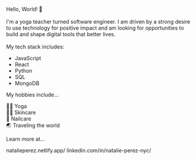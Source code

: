 Hello, World! 👋 <br>
<br>
I'm a yoga teacher turned software engineer. I am driven by a strong desire to use technology for positive impact and am looking for opportunities to build and shape digital tools that better lives. 
<br>
<br>
My tech stack includes: <br>
- JavaScript <br>
- React <br>
- Python <br>
- SQL <br>
- MongoDB

My hobbies include...

🧘‍♀️ Yoga <br>
💁‍♀️ Skincare <br>
💅 Nailcare <br>
🌏 Traveling the world


Learn more at...

natalieperez.netlify.app/
linkedin.com/in/natalie-perez-nyc/

